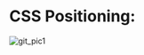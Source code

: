 # CSS Positioning:
![git_pic1](https://user-images.githubusercontent.com/32932447/152856012-6b558c4e-0b09-49ed-8adf-ff4abd3714c1.PNG)
